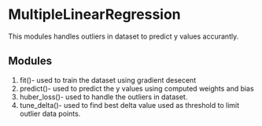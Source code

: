 # MultipleLinearRegression
This modules handles outliers in dataset to predict y values accurantly. 

## Modules
1. fit()- used to train the dataset using gradient desecent
2. predict()- used to predict the y values using computed weights and bias
3. huber_loss()- used to handle the outliers in dataset. 
4. tune_delta()- used to find best delta value used as threshold to limit outlier data points. 
